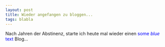 ```yaml
---
layout: post
title: Wieder angefangen zu bloggen...
tags: blabla
---
```


Nach Jahren der Abstinenz, starte ich heute mal wieder einen <span style="color:blue">some *blue* text</span> Blog...
